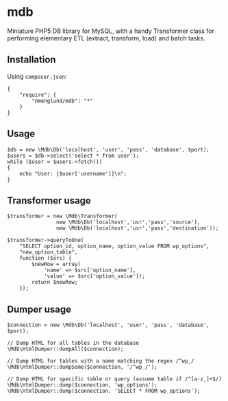 # mdb

Miniature PHP5 DB library for MySQL, with a handy Transformer class for performing
elementary ETL (extract, transform, load) and batch tasks.

## Installation

Using `composer.json`:

    {
        "require": {
            "nmenglund/mdb": "*"
        }
    }

## Usage

    $db = new \Mdb\Db('localhost', 'user', 'pass', 'database', $port);
    $users = $db->select('select * from user');
    while ($user = $users->fetch())
    {
        echo "User: {$user['username']}\n";
    }

## Transformer usage

    $transformer = new \Mdb\Transformer(
                    new \Mdb\Db('localhost','usr','pass','source'),
                    new \Mdb\Db('localhost','usr','pass','destination'));

    $transformer->queryToOne(
        "SELECT option_id, option_name, option_value FROM wp_options",
        "new_option_table",
        function ($src) {
            $newRow = array(
                'name' => $src['option_name'],
                'value' => $src['option_value']);
            return $newRow;
        });

## Dumper usage

    $connection = new \Mdb\Db('localhost', 'user', 'pass', 'database', $port);

    // Dump HTML for all tables in the database
    \Mdb\HtmlDumper::dumpAll($connection);

    // Dump HTML for tables with a name matching the regex /^wp_/
    \Mdb\HtmlDumper::dumpSome($connection, '/^wp_/');

    // Dump HTML for specific table or query (assume table if /^[a-z_]+$/)
    \Mdb\HtmlDumper::dump($connection, 'wp_options');
    \Mdb\HtmlDumper::dump($connection, 'SELECT * FROM wp_options');
